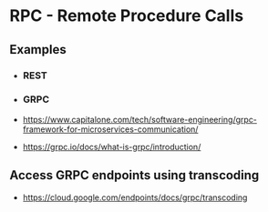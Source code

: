 # RPC - Remote Procedure Calls

## Examples
- ### REST
- ### GRPC
- https://www.capitalone.com/tech/software-engineering/grpc-framework-for-microservices-communication/

- https://grpc.io/docs/what-is-grpc/introduction/


## Access GRPC endpoints using transcoding
- https://cloud.google.com/endpoints/docs/grpc/transcoding
